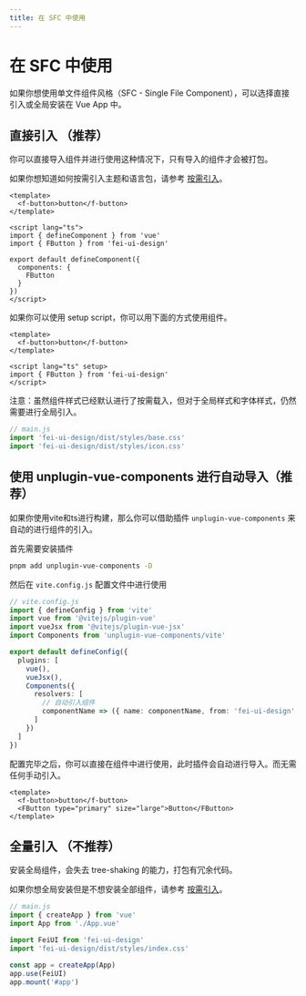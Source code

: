 ```yaml
---
title: 在 SFC 中使用
---
```




# 在 SFC 中使用

如果你想使用单文件组件风格（SFC - Single File Component），可以选择直接引入或全局安装在 Vue App 中。

## 直接引入 （推荐）

你可以直接导入组件并进行使用这种情况下，只有导入的组件才会被打包。

如果你想知道如何按需引入主题和语言包，请参考 [按需引入](/guide/import-on-demand.html)。

```vue
<template>
  <f-button>button</f-button>
</template>

<script lang="ts">
import { defineComponent } from 'vue'
import { FButton } from 'fei-ui-design'

export default defineComponent({
  components: {
    FButton
  }
})
</script>
```

如果你可以使用 setup script，你可以用下面的方式使用组件。

```vue
<template>
  <f-button>button</f-button>
</template>

<script lang="ts" setup>
import { FButton } from 'fei-ui-design'
</script>
```

注意：虽然组件样式已经默认进行了按需载入，但对于全局样式和字体样式，仍然需要进行全局引入。

```js
// main.js
import 'fei-ui-design/dist/styles/base.css'
import 'fei-ui-design/dist/styles/icon.css'
```

## 使用 unplugin-vue-components 进行自动导入（推荐）

如果你使用vite和ts进行构建，那么你可以借助插件 `unplugin-vue-components` 来自动的进行组件的引入。

首先需要安装插件

```sh
pnpm add unplugin-vue-components -D
```

然后在 `vite.config.js` 配置文件中进行使用

```ts
// vite.config.js
import { defineConfig } from 'vite'
import vue from '@vitejs/plugin-vue'
import vueJsx from '@vitejs/plugin-vue-jsx'
import Components from 'unplugin-vue-components/vite'

export default defineConfig({
  plugins: [
    vue(),
    vueJsx(),
    Components({
      resolvers: [
        // 自动引入组件
        componentName => ({ name: componentName, from: 'fei-ui-design' })
      ]
    })
  ]
})
```

配置完毕之后，你可以直接在组件中进行使用，此时插件会自动进行导入。而无需任何手动引入。

```vue
<template>
  <f-button>button</f-button>
  <FButton type="primary" size="large">Button</FButton>
</template>
```

## 全量引入 （不推荐）

安装全局组件，会失去 tree-shaking 的能力，打包有冗余代码。

如果你想全局安装但是不想安装全部组件，请参考 [按需引入](/guide/import-on-demand.html)。

```javascript
// main.js
import { createApp } from 'vue'
import App from './App.vue'

import FeiUI from 'fei-ui-design'
import 'fei-ui-design/dist/styles/index.css'

const app = createApp(App)
app.use(FeiUI)
app.mount('#app')
```
